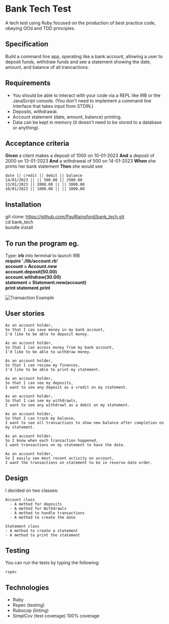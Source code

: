 # Bank Tech Test
A tech test using Ruby focused on the production of best practice code, obeying OOd and TDD principles.

## Specification
Build a command line app, operating like a bank account, allowing a user to deposit funds, withdraw funds and see a statement showing the date, amount, and balance of all trancactions.

## Requirements
- You should be able to interact with your code via a REPL like IRB or the    JavaScript console. (You don't need to implement a command line interface that takes input from STDIN.)
- Deposits, withdrawal.
- Account statement (date, amount, balance) printing.
- Data can be kept in memory (it doesn't need to be stored to a database or anything).

## Acceptance criteria
**Given** a client makes a deposit of 1000 on 10-01-2023
**And** a deposit of 2000 on 13-01-2023
**And** a withdrawal of 500 on 14-01-2023
**When** she prints her bank statement
**Then** she would see

```
date || credit || debit || balance
14/01/2023 || || 500.00 || 2500.00
13/01/2023 || 2000.00 || || 3000.00
10/01/2023 || 1000.00 || || 1000.00
```

## Installation
git clone: https://github.com/PaulRainsford/bank_tech.git<br>
cd bank_tech<br>
bundle install<br>

## To run the program eg.
Type: **irb** into terminal to launch IRB<br>
      **require './lib/account.rb'**<br>
      **account = Account.new**<br>
      **account.deposit(50.00)**<br>
      **account.withdraw(30.00)**<br>
      **statement = Statement.new(account)**<br>
      **print statement.print**<br>

![Transaction Example](https://user-images.githubusercontent.com/86072918/135445336-64ec6403-1820-40fb-b3d6-892a922a059a.png)

## User stories
```
As an account holder,
So that I can save money in my bank account, 
I'd like to be able to deposit money.
```
```
As an account holder,
So that I can access money from my bank account, 
I'd like to be able to withdraw money.
```
```
As an account holder,
So that I can review my finances, 
I'd like to be able to print my statement.
```
```
As an account holder,
So that I can see my deposits,
I want to see any deposit as a credit on my statement. 
```
```
As an account holder,
So that I can see my withdrawls,
I want to see any withdrawl as a debit on my statement.
```
```
As an account holder,
So that I can track my balance,
I want to see all transactions to show new balance after completion on my statement.
```
```
As an account holder,
So I know when each transaction happened,
I want transactions on my statement to have the date.
```
```
As an account holder,
So I easily see most recent activity on account,
I want the transactions on statement to be in reverse date order.
```
## Design
I decided on two classes:
```
Account class
  - A method for deposits
  - A method for Withdrawls
  - A method to handle transactions
  - A method to create the date
  ```
  ```
Statement class
  - A method to create a statement
  - A method to print the statement
  ```

## Testing
You can run the tests by typing the following:
```
rspec
```

## Technologies
- Ruby
- Rspec (testing)
- Rubocop (linting)
- SimplCov (test coverage) 100% coverage
